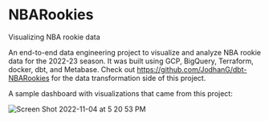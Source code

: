 # NBARookies
Visualizing NBA rookie data

An end-to-end data engineering project to visualize and analyze NBA rookie data for the 2022-23 season. It was built using GCP, BigQuery, Terraform, docker, dbt, and Metabase. Check out https://github.com/JodhanG/dbt-NBARookies for the data transformation side of this project.

A sample dashboard with visualizations that came from this project:

![Screen Shot 2022-11-04 at 5 20 53 PM](https://user-images.githubusercontent.com/49603733/200092155-da6282f0-5a56-47c7-893e-1d2d4d5204ed.png)
